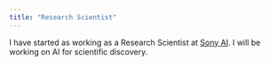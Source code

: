 ```yaml
---
title: "Research Scientist"
---
```


I have started as working as a Research Scientist at <a href="https://www.ai.sony/">Sony AI</a>. I will be working on AI for scientific discovery. 

